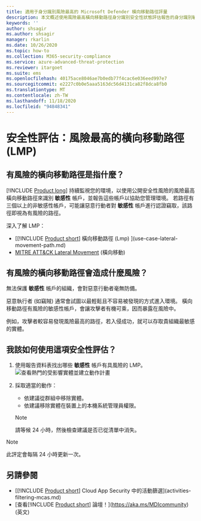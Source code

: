 ```yaml
---
title: 適用于身分識別風險最高的 Microsoft Defender 橫向移動路徑評量
description: 本文概述使用風險最高橫向移動路徑身分識別安全性狀態評估報告的身分識別敏感性實體 Microsoft Defender。
keywords: ''
author: shsagir
ms.author: shsagir
manager: rkarlin
ms.date: 10/26/2020
ms.topic: how-to
ms.collection: M365-security-compliance
ms.service: azure-advanced-threat-protection
ms.reviewer: itargoet
ms.suite: ems
ms.openlocfilehash: 40175ace8046ae7b0edb77f4cac6e036eed997e7
ms.sourcegitcommit: e2227c0b0e5aaa5163dc56d4131ca82f8dca8fb0
ms.translationtype: MT
ms.contentlocale: zh-TW
ms.lasthandoff: 11/18/2020
ms.locfileid: "94848341"
---
```

# <a name="security-assessment-riskiest-lateral-movement-paths-lmp"></a>安全性評估：風險最高的橫向移動路徑 (LMP)

## <a name="what-are-risky-lateral-movement-paths"></a>有風險的橫向移動路徑是指什麼？

[!INCLUDE [Product long](includes/product-long.md)] 持續監視您的環境，以使用公開安全性風險的風險最高橫向移動路徑來識別 **敏感性** 帳戶，並報告這些帳戶以協助您管理環境。 若路徑有三個以上的非敏感性帳戶，可能讓惡意行動者對 **敏感性** 帳戶進行認證竊取，該路徑即視為有風險的路徑。

深入了解 LMP：

- [[!INCLUDE [Product short](includes/product-short.md)] 橫向移動路徑 (Lmp) ](use-case-lateral-movement-path.md)
- [MITRE ATT&CK Lateral Movement](https://attack.mitre.org/tactics/TA0008/) (橫向移動)

## <a name="what-risk-do-risky-lateral-movement-paths-pose"></a>有風險的橫向移動路徑會造成什麼風險？

無法保護 **敏感性** 帳戶的組織，會對惡意行動者毫無防備。

惡意執行者 (如竊賊) 通常會試圖以最輕鬆且不容易被發現的方式進入環境。 橫向移動路徑有風險的敏感性帳戶，會讓攻擊者有機可乘，因而暴露在風險中。

例如，攻擊者較容易發現風險最高的路徑，若入侵成功，就可以存取貴組織最敏感的實體。

## <a name="how-do-i-use-this-security-assessment"></a>我該如何使用這項安全性評估？

1. 使用報告資料表找出哪些 **敏感性** 帳戶有具風險的 LMP。
    ![查看熱門的受影響實體並建立動作計畫](media/cas-isp-riskiest-lmp-1.png)
1. 採取適當的動作：
    - 依建議從群組中移除實體。
    - 依建議移除實體在裝置上的本機系統管理員權限。

    > [!NOTE]
    > 請等候 24 小時，然後檢查建議是否已從清單中消失。

> [!NOTE]
> 此評定會每隔 24 小時更新一次。

## <a name="see-also"></a>另請參閱

- [[!INCLUDE [Product short](includes/product-short.md)] Cloud App Security 中的活動篩選](activities-filtering-mcas.md)
- [查看[!INCLUDE [Product short](includes/product-short.md)] 論壇！](https://aka.ms/MDIcommunity)\(英文\)

